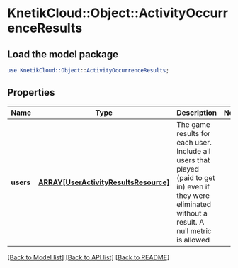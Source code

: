 # KnetikCloud::Object::ActivityOccurrenceResults

## Load the model package
```perl
use KnetikCloud::Object::ActivityOccurrenceResults;
```

## Properties
Name | Type | Description | Notes
------------ | ------------- | ------------- | -------------
**users** | [**ARRAY[UserActivityResultsResource]**](UserActivityResultsResource.md) | The game results for each user. Include all users that played (paid to get in) even if they were eliminated without a result. A null metric is allowed | 

[[Back to Model list]](../README.md#documentation-for-models) [[Back to API list]](../README.md#documentation-for-api-endpoints) [[Back to README]](../README.md)


